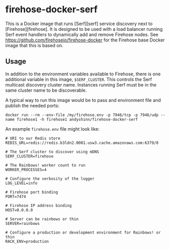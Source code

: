 # firehose-docker-serf

This is a Docker image that runs [Serf][serf] service discovery next to [Firehose][firehose]. It is designed to be used with a load balancer running Serf event handlers to dynamically add and remove Firehose nodes. See https://github.com/firehoseio/firehose-docker for the Firehose base Docker image that this is based on.

## Usage

In addition to the environment variables available to Firehose, there is one additional variable in this image, `$SERF_CLUSTER`. This controls the Serf multicast discovery cluster name. Instances running Serf must be in the same cluster name to be discoverable.

A typical way to run this image would be to pass and environment file and publish the needed ports:

```shell
docker run --rm --env-file /my/firehose.env -p 7946/tcp -p 7946/udp --name firehose1 -h firehose1 andyshinn/firehose-docker-serf
```

An example `firehose.env` file might look like:

```shell
# URI to our Redis store
REDIS_URL=redis://redis.b3ldn2.0001.usw3.cache.amazonaws.com:6379/0

# The Serf cluster to discover using mDNS
SERF_CLUSTER=firehose

# The Rainbows! worker count to run
WORKER_PROCESSES=4

# Configure the verbosity of the logger
LOG_LEVEL=info

# Firehose port binding
PORT=7474

# Firehose IP address binding
HOST=0.0.0.0

# Server can be rainbows or thin
SERVER=rainbows

# Configure a production or development environment for Rainbows! or thin
RACK_ENV=production
```
